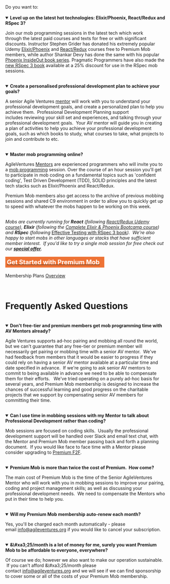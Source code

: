 <div>Do you want to:</div><div><br></div><div>
  <details open="">
    <summary><b>Level up on the latest hot technologies:&nbsp;Elixir/Phoenix, React/Redux and RSpec 3?</b></summary>
    <p></p>
    <p>Join our mob programming sessions in the latest tech which work through&nbsp;the latest paid courses and texts&nbsp;for free or with significant discounts.  Instructor Stephen Grider has donated his extremely popular Udemy <a href="https://www.udemy.com/the-complete-elixir-and-phoenix-bootcamp-and-tutorial/">Elixir/Phoenix</a> and <a href="udemy.com/react-redux">React/Redux</a> courses free to Premium Mob members, while author Shankar Devy&nbsp;has done the same with his popular <a href="https://shankardevy.com/phoenix-book/">Phoenix InsideOut book series</a>.  Pragmatic Programmers have also made the <a href="https://pragprog.com/book/rspec3/effective-testing-with-rspec-3">new RSpec 3 book</a> available at a 25% discount for use in the RSpec mob sessions.</p>
  </details>
  <br>
  <details open="">
    <summary><b>Create a personalised professional development plan to achieve your goals?</b></summary>
    <p></p>
    <p>A senior Agile Ventures&nbsp;<a href="/mentors">mentor</a>&nbsp;will work with you to understand your professional development goals, and create&nbsp;a personalized plan to help you achieve them. &nbsp;Professional Development Planning support includes&nbsp;reviewing your skill set and experiences, and talking through your professional development goals.&nbsp; Your AV&nbsp;mentor will&nbsp;guide you in creating a plan of activities to help you achieve your professional development goals, such as which books to study, what courses to take, what projects to join and contribute to etc.</p>
  </details>
  <br>
  <details open="">
    <summary><b>Master mob programming online?</b></summary>
    <p></p>
    <p>AgileVentures&nbsp;<a href="/mentors">Mentors</a>&nbsp;are experienced&nbsp;programmers who will invite you to a <a href="https://en.wikipedia.org/wiki/Mob_programming">mob programming</a> session.&nbsp;Over the&nbsp;course of an&nbsp;hour session you'll get to participate in mob coding on a fundamental topics such as 'confident coding', Test Driven Development (TDD), SOLID principles and the latest tech stacks such as Elixir/Phoenix and React/Redux.&nbsp;</p>
    <p>Premium Mob members also get access to the archive of previous mobbing sessions and shared C9 environment in order to allow you to quickly get up to speed with whatever the mobs happen to be working on this week.</p>
  </details>
  <br>

  <div>
    <i>Mobs are currently running for <b>React</b>&nbsp;(following</i><i>&nbsp;<a href="https://www.udemy.com/react-redux/">React/Redux Udemy course</a>),</i><i>&nbsp;<b>Elixir</b> (following the</i>&nbsp;<i><a href="https://www.udemy.com/the-complete-elixir-and-phoenix-bootcamp-and-tutorial/">Complete Elixir &amp; Phoenix Bootcamp course</a></i><i>) and <b>RSpec</b> (following&nbsp;</i><a href="https://pragprog.com/book/rspec3/effective-testing-with-rspec-3" style="background-color: rgb(248, 248, 248);">Effective Testing with RSpec 3 book</a><i>).&nbsp; We're also happy to start mobs in other&nbsp;languages or stacks that have sufficient member interest. &nbsp;If you'd like to try a single mob session for free check out our <a href="/premium-mob-offer"><b>special offer</b></a>.</i>
  </div>
  <div><i><br></i></div>
  <div>
    <div class="text-center"><span class="btn btn-primary btn-block" style="padding: 5px; width: 60%; border-color: #ee7335; background: #ee7335; display: inline-block; font-size: 1.4em;"><a href="/subscriptions/new?plan=premiummob"><b><font color="#ffffff">Get Started with Premium Mob</font></b></a></span></div>
    <div><br></div>
    <div>Membership Plans&nbsp;<a href="/membership-plans">Overview</a>
    </div>
  </div>
</div>
<div>
  <p><br></p>
  <a name="faq"><h1>Frequently Asked Questions</h1></a>
  <br>
  <details open="">
    <summary><b>Don't free-tier and premium members get mob programming time with AV Mentors already?</b></summary>
    <p></p>
    <p>Agile Ventures supports ad-hoc pairing and mobbing all round the world, but we can't guarantee that any free-tier or premium member will necessarily get pairing or mobbing time with a senior AV mentor. &nbsp;We've had feedback from members that it would be easier to progress&nbsp;if they could rely on having a senior AV mentor available at a particular time and date specified in advance. &nbsp;If we're going to ask senior AV mentors to commit to being available&nbsp;in advance we need to be able to compensate them for their efforts. &nbsp; We've tried operating on a purely ad-hoc basis for several years, and&nbsp;Premium Mob&nbsp;membership&nbsp;is designed to increase the chances of successful learning and good progress on the charitable projects that we support by compensating senior AV members for committing their time.</p>
  </details>
  <br>
  <details open="">
    <summary><b>Can I use time in mobbing sessions with my Mentor to talk about Professional Development rather than coding?</b></summary>
    <p></p>
    <p>Mob sessions are focused on&nbsp;coding skills.&nbsp; Usually the professional development support will&nbsp;be handled over Slack and email text chat, with the Mentor and Premium Mob member passing back and forth a planning document. &nbsp;If you would like face to face time with a Mentor please consider upgrading to <a href="/premium_f2f">Premium&nbsp;F2F</a>.</p>
  </details>
  <br>
  <details open="">
    <summary><b>Premium Mob&nbsp;is more than twice the&nbsp;cost of Premium. &nbsp;How come?</b></summary>
    <p></p>
    <p>The main cost of Premium Mob&nbsp;is the time of the Senior&nbsp;AgileVentures Mentor who will work with you in mobbing sessions to improve your pairing, coding and project management skills; as well as discussing your professional development needs. &nbsp;We need to compensate the Mentors who put in their time to help you.</p>
  </details>
  <br>
  <details open="">
    <summary><b>Will my Premium Mob&nbsp;membership&nbsp;auto-renew each month?</b></summary>
    <p></p>
    <p>Yes, you'll be charged each month automatically - please email&nbsp;<a href="mailto:info@agileventures.org">info@agileventures.org</a>&nbsp;if you would like to cancel your subscription.</p>
  </details>
  <br>
  <details open="">
    <summary><b>&\#xa3;25/month is a lot of money for me, surely you want Premium Mob&nbsp;to be affordable to everyone, everywhere?</b></summary>
    <p></p>
    <p>Of course we do; however we also want to make our operation sustainable. &nbsp;If you can't afford&nbsp;&\#xa3;25/month please contact&nbsp;<a href="mailto:info@agileventures.org">info@agileventures.org</a>&nbsp;and we will see if we can find sponsorship to cover some or all of the costs of your Premium Mob&nbsp;membership.</p>
  </details>
</div>
